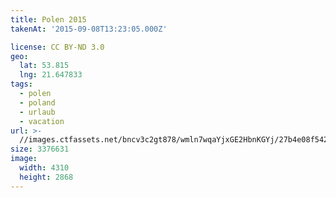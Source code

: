 ```yaml
---
title: Polen 2015
takenAt: '2015-09-08T13:23:05.000Z'

license: CC BY-ND 3.0
geo:
  lat: 53.815
  lng: 21.647833
tags:
  - polen
  - poland
  - urlaub
  - vacation
url: >-
  //images.ctfassets.net/bncv3c2gt878/wmln7wqaYjxGE2HbnKGYj/27b4e08f542a504070fd699b4fa7faaa/polen-2015_25656996670_o
size: 3376631
image:
  width: 4310
  height: 2868
---
```

